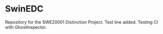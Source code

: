 # SwinEDC
Repository for the SWE20001 Distinction Project.
Test line added.
Testing CI with GhostInspector.